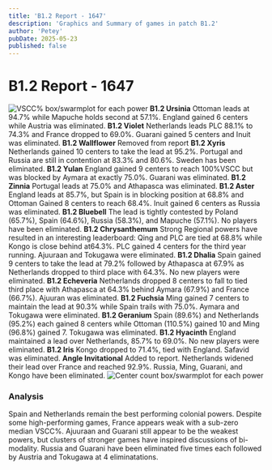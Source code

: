 ```yaml
---
title: 'B1.2 Report - 1647'
description: 'Graphics and Summary of games in patch B1.2'
author: 'Petey'
pubDate: 2025-05-23
published: false
---
```

# B1.2 Report - 1647
![VSCC% box/swarmplot for each power](/graphics/1.2_1647_Boxes_VSCC.png)
**B1.2 Ursinia**  Ottoman leads at 94.7% while Mapuche holds second at 57.1%. England gained 6 centers while Austria was eliminated.
**B1.2 Violet**  	Netherlands leads PLC 88.1% to 74.3% and France dropped to 69.0%. Guarani gained 5 centers and Inuit was eliminated.
**B1.2 Wallflower** 	Removed from report
**B1.2 Xyris**  	Netherlands gained 10 centers to take the lead at 95.2%. Portugal and Russia are still in contention at 83.3% and 80.6%. Sweden has been eliminated.
**B1.2 Yulan** 		England gained 9 centers to reach 100%VSCC but was blocked by Aymara at exactly 75.0%. Guarani was eliminated.
**B1.2 Zinnia**		Portugal leads at 75.0% and Athapasca was eliminated.
**B1.2 Aster** 		England leads at 85.7%, but Spain is in blocking position at 68.8% and Ottoman Gained 8 centers to reach 68.4%. Inuit gained 6 centers as Russia was eliminated.
**B1.2 Bluebell**	The lead is tightly contested by Poland (65.7%), Spain (64.6%), Russia (58.3%), and Mapuche (57.1%). No players have been eliminated.
**B1.2 Chrysanthemum** 	Strong Regional powers have resulted in an interesting leaderboard: Qing and PLC are tied at 68.8% while Kongo is close behind at64.3%. PLC gained 4 centers for the third year running. Ajuuraan and Tokugawa were eliminated.
**B1.2 Dhalia** 	Spain gained 9 centers to take the lead at 79.2% followed by Athapasca at 67.9% as Netherlands dropped to third place with 64.3%. No new players were eliminated.
**B1.2 Echeveria** 	Netherlands dropped 8 centers to fall to tied third place with Athapasca at 64.3% behind Aymara (67.9%) and France (66.7%). Ajuuran was eliminated.
**B1.2 Fuchsia** 	Ming gained 7 centers to maintain the lead at 90.3% while Spain trails with 75.0%. Aymara and Tokugawa were eliminated.
**B1.2 Geranium** 	Spain (89.6%) and Netherlands (95.2%) each gained 8 centers while Ottoman (110.5%) gained 10 and Ming (96.8%) gained 7. Tokugawa was eliminated.
**B1.2 Hyacinth** 	England maintained a lead over Netherlands, 85.7% to 69.0%. No new players were eliminated.
**B1.2 Iris** 		Kongo dropped to 71.4%, tied with England. Safavid was eliminated.
**Angle Invitational** 	Added to report. Netherlands widened their lead over France and reached 92.9%. Russia, Ming, Guarani, and Kongo have been eliminated.
![Center count box/swarmplot for each power](/graphics/1.2_1647_Boxes_count.png)
### Analysis
Spain and Netherlands remain the best performing colonial powers. Despite some high-performing games, France appears weak with a sub-zero median VSCC%. Ajuuraan and Guarani still appear to be the weakest powers, but clusters of stronger games have inspired discussions of bi-modality. Russia and Guarani have been eliminated five times each followed by Austria and Tokugawa at 4 eliminatations.
